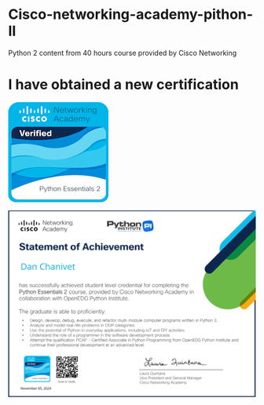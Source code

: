 # Cisco-networking-academy-pithon-II

Python 2 content from 40 hours course provided by Cisco Networking

# I have obtained a new certification

![Badge](https://github.com/flan02/cisco-networking-academy-pithon-II/blob/main/public/python-essentials-2-small.png)

![Certificate](https://github.com/flan02/cisco-networking-academy-pithon-II/blob/main/public/python_2_essentials.png)

